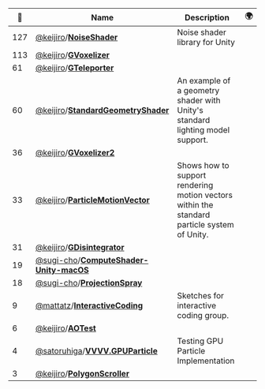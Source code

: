 |:star2: | Name | Description | 🌍|
|---|---|---|---|
|127|[@keijiro](https://github.com/keijiro)/[**NoiseShader**](https://github.com/keijiro/NoiseShader)|Noise shader library for Unity||
|113|[@keijiro](https://github.com/keijiro)/[**GVoxelizer**](https://github.com/keijiro/GVoxelizer)|||
|61|[@keijiro](https://github.com/keijiro)/[**GTeleporter**](https://github.com/keijiro/GTeleporter)|||
|60|[@keijiro](https://github.com/keijiro)/[**StandardGeometryShader**](https://github.com/keijiro/StandardGeometryShader)|An example of a geometry shader with Unity's standard lighting model support.||
|36|[@keijiro](https://github.com/keijiro)/[**GVoxelizer2**](https://github.com/keijiro/GVoxelizer2)|||
|33|[@keijiro](https://github.com/keijiro)/[**ParticleMotionVector**](https://github.com/keijiro/ParticleMotionVector)|Shows how to support rendering motion vectors within the standard particle system of Unity.||
|31|[@keijiro](https://github.com/keijiro)/[**GDisintegrator**](https://github.com/keijiro/GDisintegrator)|||
|19|[@sugi-cho](https://github.com/sugi-cho)/[**ComputeShader-Unity-macOS**](https://github.com/sugi-cho/ComputeShader-Unity-macOS)|||
|18|[@sugi-cho](https://github.com/sugi-cho)/[**ProjectionSpray**](https://github.com/sugi-cho/ProjectionSpray)|||
|9|[@mattatz](https://github.com/mattatz)/[**InteractiveCoding**](https://github.com/mattatz/InteractiveCoding)|Sketches for interactive coding group.||
|6|[@keijiro](https://github.com/keijiro)/[**AOTest**](https://github.com/keijiro/AOTest)|||
|4|[@satoruhiga](https://github.com/satoruhiga)/[**VVVV.GPUParticle**](https://github.com/satoruhiga/VVVV.GPUParticle)|Testing GPU Particle Implementation||
|3|[@keijiro](https://github.com/keijiro)/[**PolygonScroller**](https://github.com/keijiro/PolygonScroller)|||

